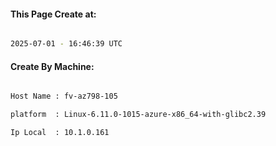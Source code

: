 
   
#### This Page Create at:

```bash

2025-07-01 - 16:46:39 UTC

```

#### Create By Machine:

```bash

Host Name : fv-az798-105

platform  : Linux-6.11.0-1015-azure-x86_64-with-glibc2.39

Ip Local  : 10.1.0.161

```

